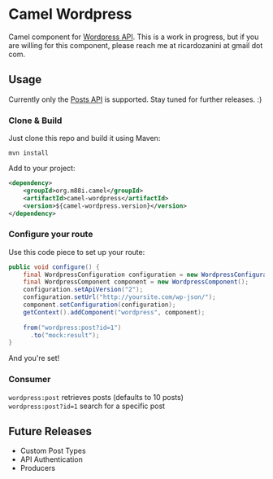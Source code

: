# Camel Wordpress

Camel component for [Wordpress API](https://developer.wordpress.org/rest-api/reference/). This is a work in progress, but if you are willing for this component, please reach me at ricardozanini at gmail dot com.

## Usage

Currently only the [Posts API](https://developer.wordpress.org/rest-api/reference/posts/#schema) is supported. Stay tuned for further releases. :)

### Clone & Build

Just clone this repo and build it using Maven:

`mvn install`

Add to your project:

```xml
<dependency>
	<groupId>org.m88i.camel</groupId>
	<artifactId>camel-wordpress</artifactId>
	<version>${camel-wordpress.version}</version>
</dependency>

```

### Configure your route

Use this code piece to set up your route:

```java
public void configure() {
    final WordpressConfiguration configuration = new WordpressConfiguration();
    final WordpressComponent component = new WordpressComponent();
    configuration.setApiVersion("2");
    configuration.setUrl("http://yoursite.com/wp-json/");
    component.setConfiguration(configuration);
    getContext().addComponent("wordpress", component);
    
    from("wordpress:post?id=1")
      .to("mock:result");
}
```

And you're set!

### Consumer

`wordpress:post` retrieves posts (defaults to 10 posts)  
`wordpress:post?id=1` search for a specific post

<!---
### Producer

`wordpress:post` creates a new post from the `org.m88i.camel.component.wordpress.api.model.Post` class in the message body.  
`wordpress:post?id=1` updates a post based on data `org.m88i.camel.component.wordpress.api.model.Post` from the message body.  
`wordpress:post?id=1&operation=delete` deletes a specific post  
-->

## Future Releases

- Custom Post Types 
- API Authentication
- Producers
